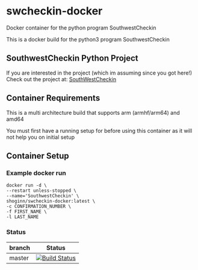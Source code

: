 # swcheckin-docker

Docker container for the python program SouthwestCheckin

This is a docker build for the python3 program SouthwestCheckin

## SouthwestCheckin Python Project

If you are interested in the project (which im assuming since you got here!)
Check out the project at:  [SouthWestCheckin](https://github.com/ShoGinn/SouthwestCheckin)

## Container Requirements

This is a multi architecture build that supports arm (armhf/arm64) and amd64

You must first have a running setup for before using this container as it will not help you on initial setup

## Container Setup

### Example docker run

```: bash
docker run -d \
--restart unless-stopped \
--name='SouthwestCheckin' \
shoginn/swcheckin-docker:latest \
-c CONFIRMATION_NUMBER \
-f FIRST_NAME \
-l LAST_NAME

```

### Status

| branch | Status |
|--------|--------|
| master | [![Build Status](https://travis-ci.org/ShoGinn/swcheckin-docker.svg?branch=master)](https://travis-ci.org/ShoGinn/swcheckin-docker) |
